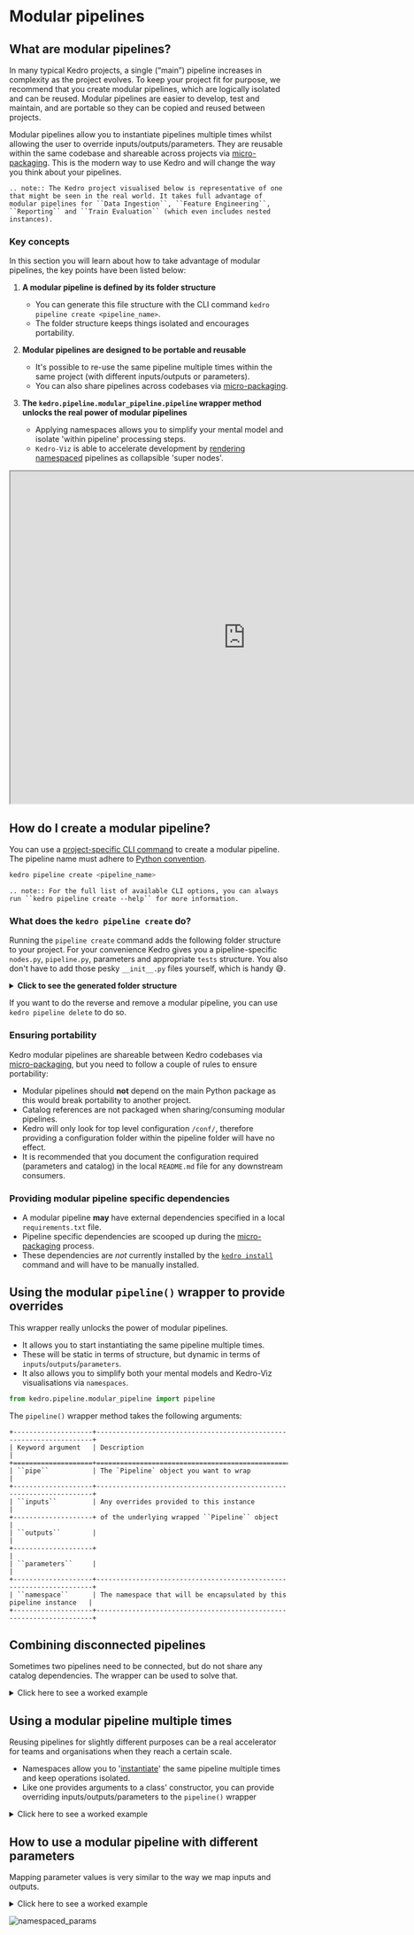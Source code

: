 # Modular pipelines

## What are modular pipelines?

In many typical Kedro projects, a single (“main”) pipeline increases in complexity as the project evolves. To keep your project fit for purpose, we recommend that you create modular pipelines, which are logically isolated and can be reused. Modular pipelines are easier to develop, test and maintain, and are portable so they can be copied and reused between projects.

Modular pipelines allow you to instantiate pipelines multiple times whilst allowing the user to override inputs/outputs/parameters. They are reusable within the same codebase and shareable across projects via [micro-packaging](04_micro_packaging.md). This is the modern way to use Kedro and will change the way you think about your pipelines.

```eval_rst
.. note:: The Kedro project visualised below is representative of one that might be seen in the real world. It takes full advantage of modular pipelines for ``Data Ingestion``, ``Feature Engineering``, ``Reporting`` and ``Train Evaluation`` (which even includes nested instances).
```

### Key concepts

In this section you will learn about how to take advantage of modular pipelines, the key points have been listed below:

1. **A modular pipeline is defined by its folder structure**

   * You can generate this file structure with the CLI command ``kedro pipeline create <pipeline_name>``.
   * The folder structure keeps things isolated and encourages portability.

2. **Modular pipelines are designed to be portable and reusable**

   * It's possible to re-use the same pipeline multiple times within the same project (with different inputs/outputs or parameters).
   * You can also share pipelines across codebases via [micro-packaging](04_micro_packaging.md).

3. **The `kedro.pipeline.modular_pipeline.pipeline` wrapper method unlocks the real power of modular pipelines**

   * Applying namespaces allows you to simplify your mental model and isolate 'within pipeline' processing steps.
   * ``Kedro-Viz`` is able to accelerate development by [rendering namespaced](../03_tutorial/06_visualise_pipeline.md) pipelines as collapsible 'super nodes'.

<iframe
    src="http://demo.kedro.org"
    width="850",
    height="600"
></iframe>

## How do I create a modular pipeline?

You can use a [project-specific CLI command](../09_development/03_commands_reference.md#kedro-commands) to create a modular pipeline. The pipeline name must adhere to [Python convention](https://realpython.com/python-pep8/#naming-conventions).

```bash
kedro pipeline create <pipeline_name>
```

```eval_rst
.. note:: For the full list of available CLI options, you can always run ``kedro pipeline create --help`` for more information.
```

### What does the ``kedro pipeline create`` do?

Running the `pipeline create` command adds the following folder structure to your project. For your convenience Kedro gives you a pipeline-specific `nodes.py`, `pipeline.py`, parameters and appropriate `tests` structure. You also don't have to add those pesky `__init__.py` files yourself, which is handy 😅.

<details>
<summary><b>Click to see the generated folder structure</b></summary>

```text
├── conf
│   └── base
│       └── parameters
│           └── {{pipeline_name}}.yml  <-- Pipeline specific parameters
└── src
    ├── my_project
    │   ├── __init__.py
    │   ├── pipelines
    │   |   ├── __init__.py
    │   |   └── {{pipeline_name}}      <-- This folder defines the modular pipeline
    │   |       ├── README.md          <-- To store pipeline specific documentation 
    │   |       ├── __init__.py        <-- So that Python treats this pipeline as a module
    │   |       ├── nodes.py           <-- To declare your nodes
    │   |       └── pipeline.py        <-- To structure the pipeline itself
    |   └──  pipeline_registry.py      <-- Does NOT automatically update the registry 
    └── tests
        ├── __init__.py
        └── pipelines
            ├── __init__.py
            └── {{pipeline_name}}      <-- Pipeline specific tests
                ├── __init__.py
                └── test_pipeline.py

```

</details>

If you want to do the reverse and remove a modular pipeline, you can use ``kedro pipeline delete`` to do so.

### Ensuring portability

Kedro modular pipelines are shareable between Kedro codebases via [micro-packaging](04_micro_packaging.md), but you need to follow a couple of rules to ensure portability:

* Modular pipelines should **not** depend on the main Python package as this would break portability to another project.
* Catalog references are not packaged when sharing/consuming modular pipelines.
* Kedro will only look for top level configuration `/conf/`, therefore providing a configuration folder within the pipeline folder will have no effect.
* It is recommended that you document the configuration required (parameters and catalog) in the local `README.md` file for any downstream consumers.

### Providing modular pipeline specific dependencies

* A modular pipeline **may** have external dependencies specified in a local `requirements.txt` file.
* Pipeline specific dependencies are scooped up during the [micro-packaging](04_micro_packaging.md) process.
* These dependencies are _not_ currently installed by the [`kedro install`](../09_development/03_commands_reference.md#install-all-package-dependencies) command and will have to be manually installed.

## Using the modular `pipeline()` wrapper to provide overrides

This wrapper really unlocks the power of modular pipelines.

* It allows you to start instantiating the same pipeline multiple times.
* These will be static in terms of structure, but dynamic in terms of `inputs`/`outputs`/`parameters`.
* It also allows you to simplify both your mental models and Kedro-Viz visualisations via `namespaces`.

```python
from kedro.pipeline.modular_pipeline import pipeline
```

The `pipeline()` wrapper method takes the following arguments:

```eval_rst
+--------------------+---------------------------------------------------------------------+
| Keyword argument   | Description                                                         |
+====================+=====================================================================+
| ``pipe``           | The `Pipeline` object you want to wrap                              |
+--------------------+---------------------------------------------------------------------+
| ``inputs``         | Any overrides provided to this instance                             |
+--------------------+ of the underlying wrapped ``Pipeline`` object                       |
| ``outputs``        |                                                                     |
+--------------------+                                                                     |
| ``parameters``     |                                                                     |
+--------------------+---------------------------------------------------------------------+
| ``namespace``      | The namespace that will be encapsulated by this pipeline instance   |
+--------------------+---------------------------------------------------------------------+
```

## Combining disconnected pipelines

Sometimes two pipelines need to be connected, but do not share any catalog dependencies. The wrapper can be used to solve that.

<details>
<summary>Click here to see a worked example</summary>

```python
cook_pipeline = Pipeline(
    [
        node(
            func=defrost, 
            inputs="frozen_veg", 
            outputs="veg"
        ), 
        node(
            func=grill, 
            inputs="veg", 
            outputs="grilled_veg"
        )
    ]
)

lunch_pipeline = Pipeline(
    [
        node(
            func=eat, 
            inputs="food", 
            outputs=None
        )
    ]
)

cook_pipeline + lunch_pipeline 
```

This combination will visualise since it's valid pre-runtime, but it will not run since `food` is not an output of the cook pipeline:

![disjoined](../meta/images/cook_disjointed.png)

* Combining `cook_pipeline + lunch_pipeline` will not work since `food` doesn't exist as an output of the `cook_pipeline`.
* In this case, we will need to map `grilled_veg` to the expected input of `food`.

The wrapper allows us to provide a mapping and fix this disconnect.

```python
from kedro.pipeline.modular_pipeline import pipeline

prep_pipeline = pipeline(
        pipe=cook_pipeline, 
        inputs={"food" : "grilled_veg"} 
)

meal_pipeline = prep_pipeline + lunch_pipeline
```

Providing this input/output override will join up the pipeline nicely:

![joined](../meta/images/cook_joined.png)

```eval_rst
.. note:: In this example we have used the ``+`` operator to join two pipelines. Remember you can also use ``sum()`` or pass a list of pipelines to the ``Pipeline()`` constructor as well.
```

</details>

## Using a modular pipeline multiple times

Reusing pipelines for slightly different purposes can be a real accelerator for teams and organisations when they reach a certain scale.

* Namespaces allow you to '[instantiate](https://en.wikipedia.org/wiki/Instance_(computer_science))' the same pipeline multiple times and keep operations isolated.
* Like one provides arguments to a class' constructor, you can provide overriding inputs/outputs/parameters to the `pipeline()` wrapper

<details>
<summary>Click here to see a worked example</summary>

```python
cook_pipeline = Pipeline(
    [
        node(
            func=defrost, 
            inputs="frozen_veg", 
            outputs="veg", 
            name="defrost_node"
        ),
        node(
            func=grill, 
            inputs="veg", 
            outputs="grilled_veg"
        ),
    ]
)

eat_breakfast_pipeline = Pipeline(
    [
        node(
            func=eat_breakfast, 
            inputs="breakfast_food", 
            outputs=None
        )
    ]
)
eat_lunch_pipeline = Pipeline(
    [
        node(
            func=eat_lunch, 
            inputs="lunch_food", 
            outputs=None
        )
    ]
)

cook_pipeline + eat_breakfast_pipeline + eat_lunch_pipeline 
```

If we visualise the snippet above, we see a disjointed pipeline:

* We need to "defrost" two different types of food via different pipelines.
* We can't use the `cook_pipeline` twice because the internal dataset names will conflict.
* Mapping all datasets via the `pipeline()`  wrapper will also cause conflicts.

![cook no namespace](../meta/images/cook_no_namespace.png)

Adding namespaces solves this issue:

```python
cook_breakfast_pipeline = pipeline(
    pipe=cook_pipeline,
    inputs="frozen_veg",  # inputs stay the same, don't namespace
    outputs={"grilled_veg": "breakfast_food"},
    namespace="breakfast",
)
cook_lunch_pipeline = pipeline(
    pipe=cook_pipeline,
    inputs="frozen_veg",  # inputs stay the same, don't namespace
    outputs={"grilled_veg": "lunch_food"},
    namespace="lunch",
)

final_pipeline = (
    cook_breakfast_pipeline
    + eat_breakfast_pipeline
    + cook_lunch_pipeline
    + eat_lunch_pipeline
)
```

* `namespace="lunch"` renames all datasets and nodes, prefixing them with `"lunch."`.
* The datasets that we explicitly "freeze" (`frozen_veg`) or remap (`grilled_veg`) are not affected/prefixed.
* Remapping free outputs is required since "breakfast_food" and "lunch_food" are the names expected by the `eat_breakfast_pipeline` and `eat_lunch_pipeline` respectively.
* The resulting pipeline now has two separate nodes, `breakfast.defrost_node` and `lunch.defrost_node`.
* Also two separate datasets `breakfast.veg` and `lunch.veg` connect the nodes inside the pipelines, causing no confusion between them.

![namespaced](../meta/images/cook_namespaced.gif)

* Visualising the `final_pipeline` highlights how namespaces become 'super nodes' which encapsulate the wrapped pipeline.
* This example demonstrates how we can reuse the same `cook_pipeline` with slightly different arguments.
* In the real world, one could imagine pipelines with responsibilities like profiling or feature engineering being reused within the same project or even across projects via [micro-packaging](04_micro_packaging.md).
* Namespaces can also be arbitrarily nested with the `.` character.

```eval_rst
.. note:: Parameter references (``params:`` and ``parameters``) will not be namespaced
```

</details>

## How to use a modular pipeline with different parameters

 Mapping parameter values is very similar to the way we map inputs and outputs.

<details>
<summary>Click here to see a worked example</summary>

* We instantiate the `template_pipeline` twice, but pass in different parameters.
* `input1` and `input2` are 'frozen' and thus shared in both instances.
* `params:override_me` does not actually exist and is designed to be overridden in both cases.
* Providing a namespace isolates the intermediate operation and visualises nicely.

```python
template_pipeline = Pipeline(
    [
        node(
            func=node_func1, 
            inputs=["input1", "input2", "params:override_me"], 
            outputs="intermediary_output"
        ),
        node(
            func=node_func2, 
            inputs="intermediary_output", 
            outputs="output"
        ),
    ]
)

alpha_pipeline = pipeline(
    pipe=template_pipeline,
    inputs={"input1", "input2"},
    parameters={"params:override_me": "params:alpha"}
    namespace="alpha"
)

beta_pipeline = pipeline(
    pipe=template_pipeline,
    inputs={"input1", "input2"},
    parameters={"params:override_me": "params:beta"},
    namespace="beta",
)

final_pipeline = alpha_pipeline + beta_pipeline
```

</details>

![namespaced_params](../meta/images/cook_params.png)
